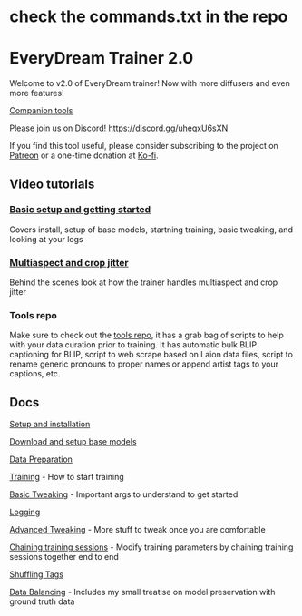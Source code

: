 # check the commands.txt in the repo


# EveryDream Trainer 2.0

Welcome to v2.0 of EveryDream trainer! Now with more diffusers and even more features!

[Companion tools](https://github.com/victorchall/EveryDream)

Please join us on Discord! https://discord.gg/uheqxU6sXN

If you find this tool useful, please consider subscribing to the project on [Patreon](https://www.patreon.com/everydream) or a one-time donation at [Ko-fi](https://ko-fi.com/everydream).

## Video tutorials

### [Basic setup and getting started](https://www.youtube.com/watch?v=OgpJK8SUW3c) 

Covers install, setup of base models, startning training, basic tweaking, and looking at your logs
### [Multiaspect and crop jitter](https://www.youtube.com/watch?v=0xswM8QYFD0)

Behind the scenes look at how the trainer handles multiaspect and crop jitter

### Tools repo

Make sure to check out the [tools repo](https://github.com/victorchall/EveryDream), it has a grab bag of scripts to help with your data curation prior to training.  It has automatic bulk BLIP captioning for BLIP, script to web scrape based on Laion data files, script to rename generic pronouns to proper names or append artist tags to your captions, etc. 

## Docs

[Setup and installation](doc/SETUP.md)

[Download and setup base models](doc/BASEMODELS.md) 

[Data Preparation](doc/DATA.md)

[Training](doc/TRAINING.md) - How to start training

[Basic Tweaking](doc/TWEAKING.md) - Important args to understand to get started

[Logging](doc/LOGGING.md) 

[Advanced Tweaking](doc/ATWEAKING.md) - More stuff to tweak once you are comfortable

[Chaining training sessions](doc/CHAINING.md) - Modify training parameters by chaining training sessions together end to end

[Shuffling Tags](doc/SHUFFLING_TAGS.md)

[Data Balancing](doc/BALANCING.md) - Includes my small treatise on model preservation with ground truth data
